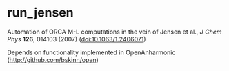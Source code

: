 # run_jensen
Automation of ORCA M-L computations in the vein of Jensen et al., *J Chem Phys* **126**, 014103 (2007) ([doi:10.1063/1.2406071](http://dx.doi.org/10.1063/1.2406071))

Depends on functionality implemented in OpenAnharmonic (http://github.com/bskinn/opan)
